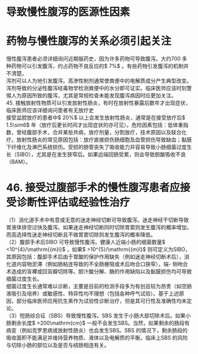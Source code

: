 # 导致慢性腹泻的医源性因素  
#  药物与慢性腹泻的关系必须引起关注  
慢性腹泻患者必须详细询问近期服药史，因为许多药物可导致腹泻。大约700 多种药物可以引发腹泻，约占药物不良反应的$ 7\%$ 。有些药物引发腹泻的机制并不清楚。  
泻剂可以人为地引发腹泻。高渗性制剂通常使粪便中的电解质成分产生典型改变。泻剂导致的分泌性腹泻经毒物学检测粪便中的水分即可证实。临床医师应该时刻警惕人为原因所致的腹泻，尤其是常规检查未能发现腹泻病因时应更加关注。  
45. 接触放射性物质可以引发放射性肠炎，有时在放射性暴露后数年才出现症状，临床医师应该详细询问患者有无放疗史  
接受盆腔放疗的患者中$ 20\%$  以上会发生放射性肠炎，通常是在接受放疗后$ 1.5\sim6$  年（放疗后更长时间才出现症状的亦可见）。危险因素包括：低体重指数，曾经腹部手术，合并某些共病，放疗剂量，分割放疗，技术原因以及联合化疗。放射性肠炎的常见原因包括：放疗直接损伤肠细胞及血管损伤导致缺血；黏膜下纤维化及淋巴系统损伤。受损的肠管丧失了吸收能力并容易导致小肠细菌过度生长（SIBO），尤其是在发生狭窄后。如果远端回肠受累，则会导致胆酸吸收不良（BAM）。  
# 46. 接受过腹部手术的慢性腹泻患者应接受诊断性评估或经验性治疗  
（1）消化道手术中有意或无意的迷走神经切断可导致腹泻。迷走神经干切断导致胃液体排空过快及腹泻。如果迷走神经切断同时切除胃窦则发生腹泻的概率增加，而高选择性迷走神经切断且不做胃窦切除则发生腹泻的概率降低。  
（2）腹部手术后SIBO 可导致慢性腹泻。健康人近端小肠的细菌数量$ <10^{4}/\mathrm{{m}l}$    ，如果$ >10^{5}/\mathrm{{m}l}$     则可定义为SIBO，其原因包括：腹部手术后由于胃酸的保护作用缺失（例如迷走神经切断术后），消化道内容物淤滞（例如肠粘连导致的不全肠梗阻或术后吻合口狭窄），端- 侧吻合术造成的盲襻或回盲瓣切除等。胆汁酸分解、酶的作用缺陷以及黏膜损伤均可导致细菌过度生长。  
细菌过度生长通常难以诊断，主要是目前的检测手段多为有创且较为昂贵（如空肠液吸引及培养）或敏感性、特异性均不理想（包括各种呼气试验）。基于上述原因，部分临床医师应用抗生素作为试验性诊断治疗，但是其可行性及准确性均未定论。  
（3）短肠综合征（SBS）导致慢性腹泻。SBS 发生于小肠大部切除术后。如果小肠剩余长度$ >200\mathrm{cm}$     一般不会发生SBS。当然，如果剩余的肠段有病变（例如克罗恩病或放射性肠炎）也会发生SBS。SBS 的情况下，剩余肠段的吸收面积不能满足并维持营养物质、液体以及电解质的平衡。临床上SBS 的风险与切除小肠的部位以及是否与结肠相连有关。  